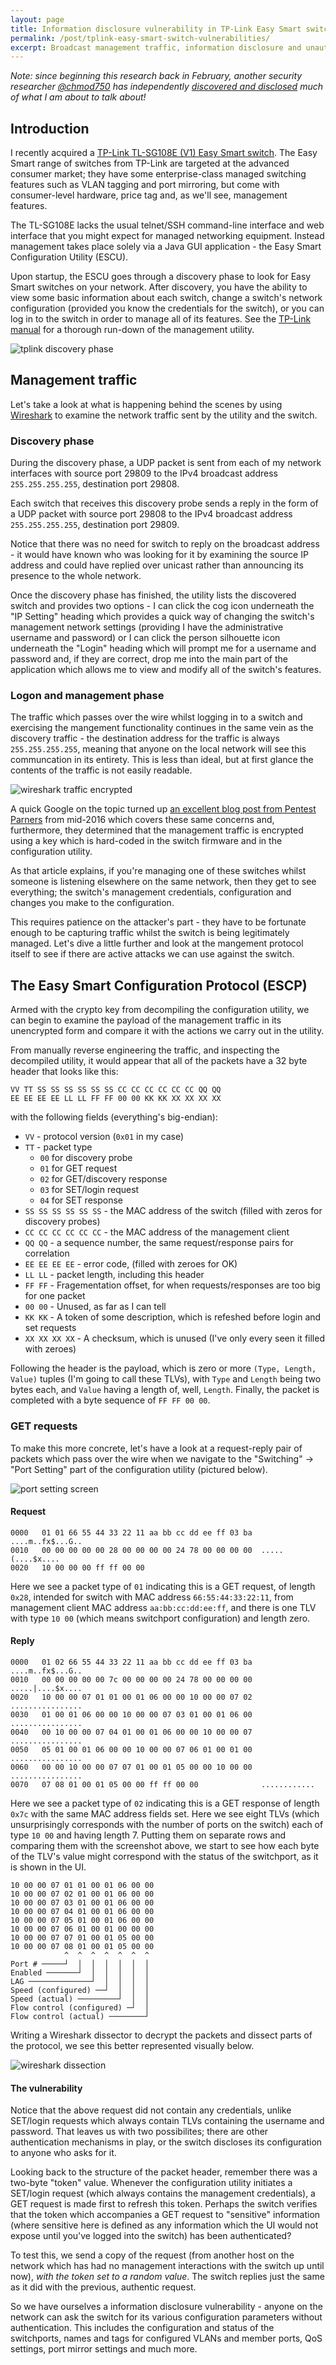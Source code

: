 ```yaml
---
layout: page
title: Information disclosure vulnerability in TP-Link Easy Smart switches
permalink: /post/tplink-easy-smart-switch-vulnerabilities/
excerpt: Broadcast management traffic, information disclosure and unauthenticated firmware updates among the most serious vulnerabilities in the TP-Link Easy Smart line of network switches.
---
```


_Note: since beginning this research back in February, another security researcher [@chmod750](https://twitter.com/chmod750) has independently [discovered and disclosed](https://chmod750.com/2017/04/23/vulnerability-disclosure-tp-link/) much of what I am about to talk about!_

## Introduction

I recently acquired a [TP-Link TL-SG108E (V1) Easy Smart switch](http://www.tp-link.com/us/products/details/TL-SG108E.html). The Easy Smart range of switches from TP-Link are targeted at the advanced consumer market; they have some enterprise-class managed switching features such as VLAN tagging and port mirroring, but come with consumer-level hardware, price tag and, as we'll see, management features.

The TL-SG108E lacks the usual telnet/SSH command-line interface and web interface that you might expect for managed networking equipment. Instead management takes place solely via a Java GUI application - the Easy Smart Configuration Utility (ESCU).

Upon startup, the ESCU goes through a discovery phase to look for Easy Smart switches on your network. After discovery, you have the ability to view some basic information about each switch, change a switch's network configuration (provided you know the credentials for the switch), or you can log in to the switch in order to manage all of its features. See the [TP-Link manual](http://static.tp-link.com/res/down/doc/Easy_Smart_Configuration_Utility_UG.pdf) for a thorough run-down of the management utility.

![tplink discovery phase](/images/tplink/discovery.png)

## Management traffic

Let's take a look at what is happening behind the scenes by using [Wireshark](https://www.wireshark.org/) to examine the network traffic sent by the utility and the switch.

### Discovery phase

During the discovery phase, a UDP packet is sent from each of my network interfaces with source port 29809 to the IPv4 broadcast address `255.255.255.255`, destination port 29808.

Each switch that receives this discovery probe sends a reply in the form of a UDP packet with source port 29808 to the IPv4 broadcast address `255.255.255.255`, destination port 29809.

Notice that there was no need for switch to reply on the broadcast address - it would have known who was looking for it by examining the source IP address and could have replied over unicast rather than announcing its presence to the whole network.

Once the discovery phase has finished, the utility lists the discovered switch and provides two options - I can click the cog icon underneath the "IP Setting" heading which provides a quick way of changing the switch's management network settings (providing I have the administrative username and password) or I can click the person silhouette icon underneath the "Login" heading which will prompt me for a username and password and, if they are correct, drop me into the main part of the application which allows me to view and modify all of the switch's features.

### Logon and management phase

The traffic which passes over the wire whilst logging in to a switch and exercising the mangement functionality continues in the same vein as the discovery traffic - the destination address for the traffic is always `255.255.255.255`, meaning that anyone on the local network will see this communcation in its entirety. This is less than ideal, but at first glance the contents of the traffic is not easily readable.

![wireshark traffic encrypted](/images/tplink/wireshark_enc.png)

A quick Google on the topic turned up [an excellent blog post from Pentest Parners](https://www.pentestpartners.com/blog/how-i-can-gain-control-of-your-tp-link-home-switch/) from mid-2016 which covers these same concerns and, furthermore, they determined that the management traffic is encrypted using a key which is hard-coded in the switch firmware and in the configuration utility.

As that article explains, if you're managing one of these switches whilst someone is listening elsewhere on the same network, then they get to see everything; the switch's management credentials, configuration and changes you make to the configuration.

This requires patience on the attacker's part - they have to be fortunate enough to be capturing traffic whilst the switch is being legitimately managed. Let's dive a little further and look at the mangement protocol itself to see if there are active attacks we can use against the switch.

## The Easy Smart Configuration Protocol (ESCP)

Armed with the crypto key from decompiling the configuration utility, we can begin to examine the payload of the management traffic in its unencrypted form and compare it with the actions we carry out in the utility.

From manually reverse engineering the traffic, and inspecting the decompiled utility, it would appear that all of the packets have a 32 byte header that looks like this:

```
VV TT SS SS SS SS SS SS CC CC CC CC CC CC QQ QQ
EE EE EE EE LL LL FF FF 00 00 KK KK XX XX XX XX
```

with the following fields (everything's big-endian):

 - `VV` - protocol version (`0x01` in my case)
 - `TT` - packet type
    - `00` for discovery probe
    - `01` for GET request
    - `02` for GET/discovery response
    - `03` for SET/login request
    - `04` for SET response
 - `SS SS SS SS SS SS` - the MAC address of the switch (filled with zeros for discovery probes)
 - `CC CC CC CC CC CC` - the MAC address of the management client
 - `QQ QQ` - a sequence number, the same request/response pairs for correlation
 - `EE EE EE EE` - error code, (filled with zeroes for OK)
 - `LL LL` - packet length, including this header
 - `FF FF` - Fragementation offset, for when requests/responses are too big for one packet
 - `00 00` - Unused, as far as I can tell
 - `KK KK` - A token of some description, which is refeshed before login and set requests
 - `XX XX XX XX` - A checksum, which is unused (I've only every seen it filled with zeroes)

Following the header is the payload, which is zero or more `(Type, Length, Value)` tuples (I'm going to call these TLVs), with `Type` and `Length` being two bytes each, and `Value` having a length of, well, `Length`. Finally, the packet is completed with a byte sequence of `FF FF 00 00`.

### GET requests

To make this more concrete, let's have a look at a request-reply pair of packets which pass over the wire when we navigate to the "Switching" -> "Port Setting" part of the configuration utility (pictured below).

![port setting screen](/images/tplink/ports.png)

#### Request

```
0000   01 01 66 55 44 33 22 11 aa bb cc dd ee ff 03 ba  ....m..fx$...G..
0010   00 00 00 00 00 28 00 00 00 00 24 78 00 00 00 00  .....(....$x....
0020   10 00 00 00 ff ff 00 00
```

Here we see a packet type of `01` indicating this is a GET request, of length `0x28`, intended for switch with MAC address `66:55:44:33:22:11`, from management client MAC address `aa:bb:cc:dd:ee:ff`, and there is one TLV with type `10 00` (which means switchport configuration) and length zero.

#### Reply
```
0000   01 02 66 55 44 33 22 11 aa bb cc dd ee ff 03 ba  ....m..fx$...G..
0010   00 00 00 00 00 7c 00 00 00 00 24 78 00 00 00 00  .....|....$x....
0020   10 00 00 07 01 01 00 01 06 00 00 10 00 00 07 02  ................
0030   01 00 01 06 00 00 10 00 00 07 03 01 00 01 06 00  ................
0040   00 10 00 00 07 04 01 00 01 06 00 00 10 00 00 07  ................
0050   05 01 00 01 06 00 00 10 00 00 07 06 01 00 01 00  ................
0060   00 00 10 00 00 07 07 01 00 01 05 00 00 10 00 00  ................
0070   07 08 01 00 01 05 00 00 ff ff 00 00              ............
```

Here we see a packet type of `02` indicating this is a GET response of length `0x7c` with the same MAC address fields set. Here we see eight TLVs (which unsurprisingly corresponds with the number of ports on the switch) each of type `10 00` and having length 7. Putting them on separate rows and comparing them with the screenshot above, we start to see how each byte of the TLV's value might correspond with the status of the switchport, as it is shown in the UI.

```
10 00 00 07 01 01 00 01 06 00 00
10 00 00 07 02 01 00 01 06 00 00
10 00 00 07 03 01 00 01 06 00 00
10 00 00 07 04 01 00 01 06 00 00
10 00 00 07 05 01 00 01 06 00 00
10 00 00 07 06 01 00 01 00 00 00
10 00 00 07 07 01 00 01 05 00 00
10 00 00 07 08 01 00 01 05 00 00
            ^  ^  ^  ^  ^  ^  ^
Port # ─────┘  │  │  │  │  │  │
Enabled ───────┘  │  │  │  │  │
LAG ──────────────┘  │  │  │  │
Speed (configured) ──┘  │  │  │
Speed (actual) ─────────┘  │  │
Flow control (configured) ─┘  │
Flow control (actual) ────────┘
```

Writing a Wireshark dissector to decrypt the packets and dissect parts of the protocol, we see this better represented visually below.

![wireshark dissection](/images/tplink/wireshark_dec.png)

#### The vulnerability

Notice that the above request did not contain any credentials, unlike SET/login requests which always contain TLVs containing the username and password. That leaves us with two possibilites; there are other authentication mechanisms in play, or the switch discloses its configuration to anyone who asks for it.

Looking back to the structure of the packet header, remember there was a two-byte "token" value. Whenever the configuration utility initiates a SET/login request (which always contains the management credentials), a GET request is made first to refresh this token. Perhaps the switch verifies that the token which accompanies a GET request to "sensitive" information (where sensitive here is defined as any information which the UI would not expose until you've logged into the switch) has been authenticated?

To test this, we send a copy of the request (from another host on the network which has had no management interactions with the switch up until now), *with the token set to a random value*. The switch replies just the same as it did with the previous, authentic request.

So we have ourselves a information disclosure vulnerability - anyone on the network can ask the switch for its various configuration parameters without authentication. This includes the configuration and status of the switchports, names and tags for configured VLANs and member ports, QoS settings, port mirror settings and much more.
